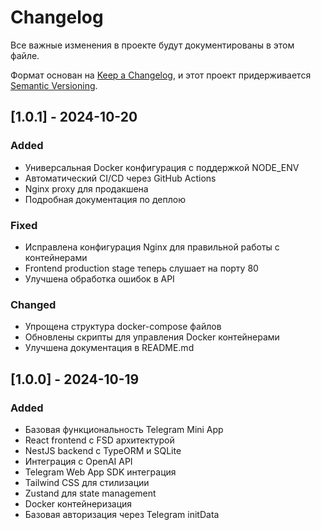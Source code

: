 # Changelog

Все важные изменения в проекте будут документированы в этом файле.

Формат основан на [Keep a Changelog](https://keepachangelog.com/ru/1.0.0/),
и этот проект придерживается [Semantic Versioning](https://semver.org/spec/v2.0.0.html).

## [1.0.1] - 2024-10-20

### Added
- Универсальная Docker конфигурация с поддержкой NODE_ENV
- Автоматический CI/CD через GitHub Actions
- Nginx proxy для продакшена
- Подробная документация по деплою

### Fixed
- Исправлена конфигурация Nginx для правильной работы с контейнерами
- Frontend production stage теперь слушает на порту 80
- Улучшена обработка ошибок в API

### Changed
- Упрощена структура docker-compose файлов
- Обновлены скрипты для управления Docker контейнерами
- Улучшена документация в README.md

## [1.0.0] - 2024-10-19

### Added
- Базовая функциональность Telegram Mini App
- React frontend с FSD архитектурой
- NestJS backend с TypeORM и SQLite
- Интеграция с OpenAI API
- Telegram Web App SDK интеграция
- Tailwind CSS для стилизации
- Zustand для state management
- Docker контейнеризация
- Базовая авторизация через Telegram initData
